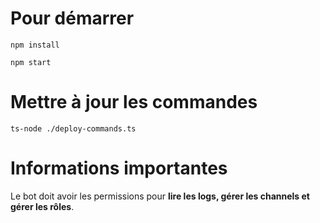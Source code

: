 # Pour démarrer

`npm install`

`npm start`
# Mettre à jour les commandes

`ts-node ./deploy-commands.ts`
# Informations importantes

Le bot doit avoir les permissions pour **lire les logs, gérer les channels et gérer les rôles**.